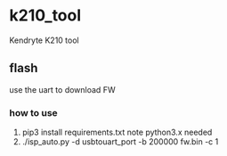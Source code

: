 # k210_tool
Kendryte K210 tool

## flash
use the uart to download FW
### how to use
1.  pip3 install requirements.txt note python3.x needed
2. ./isp_auto.py -d usbtouart_port -b 200000 fw.bin -c 1
